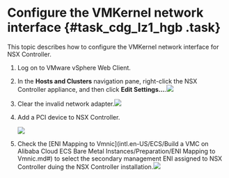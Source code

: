 # Configure the VMKernel network interface {#task_cdg_lz1_hgb .task}

This topic describes how to configure the VMKernel network interface for NSX Controller.

1.  Log on to VMware vSphere Web Client. 
2.   In the **Hosts and Clusters** navigation pane, right-click the NSX Controller appliance, and then click **Edit Settings...**.![](http://static-aliyun-doc.oss-cn-hangzhou.aliyuncs.com/assets/img/85021/154859482936646_en-US.png)

 
3.   Clear the invalid network adapter.![](http://static-aliyun-doc.oss-cn-hangzhou.aliyuncs.com/assets/img/85021/154859482935857_en-US.png)

 
4.  Add a PCI device to NSX Controller. 

    ![](http://static-aliyun-doc.oss-cn-hangzhou.aliyuncs.com/assets/img/85021/154859483035858_en-US.png)

5.   Check the [ENI Mapping to Vmnic](intl.en-US/ECS/Build a VMC on Alibaba Cloud ECS Bare Metal Instances/Preparation/ENI Mapping to Vmnic.md#) to select the secondary management ENI assigned to NSX Controller duing the NSX Controller installation.![](http://static-aliyun-doc.oss-cn-hangzhou.aliyuncs.com/assets/img/85021/154859483035860_en-US.png)

 

